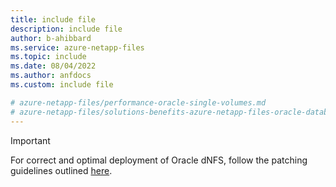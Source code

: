 ```yaml
---
title: include file
description: include file
author: b-ahibbard
ms.service: azure-netapp-files
ms.topic: include
ms.date: 08/04/2022
ms.author: anfdocs
ms.custom: include file

# azure-netapp-files/performance-oracle-single-volumes.md
# azure-netapp-files/solutions-benefits-azure-netapp-files-oracle-database.md
---
```


> [!IMPORTANT]
> For correct and optimal deployment of Oracle dNFS, follow the patching guidelines outlined [here](../faq-nfs.md#oracle-dnfs).